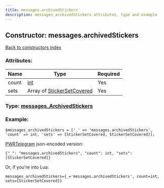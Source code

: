 ```yaml
---
title: messages.archivedStickers
description: messages_archivedStickers attributes, type and example
---
```

## Constructor: messages.archivedStickers  
[Back to constructors index](index.md)



### Attributes:

| Name     |    Type       | Required |
|----------|---------------|----------|
|count|[int](../types/int.md) | Yes|
|sets|Array of [StickerSetCovered](../types/StickerSetCovered.md) | Yes|



### Type: [messages\_ArchivedStickers](../types/messages_ArchivedStickers.md)


### Example:

```
$messages_archivedStickers = ['_' => 'messages.archivedStickers', 'count' => int, 'sets' => [StickerSetCovered, StickerSetCovered]];
```  

[PWRTelegram](https://pwrtelegram.xyz) json-encoded version:

```
{"_": "messages.archivedStickers", "count": int, "sets": [StickerSetCovered]}
```


Or, if you're into Lua:  


```
messages_archivedStickers={_='messages.archivedStickers', count=int, sets={StickerSetCovered}}

```


